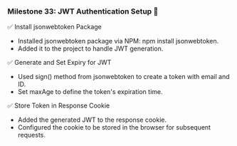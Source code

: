 ### Milestone 33: JWT Authentication Setup 🔑
✅ Install jsonwebtoken Package
- Installed jsonwebtoken package via NPM: npm install jsonwebtoken.
- Added it to the project to handle JWT generation.

✅ Generate and Set Expiry for JWT
- Used sign() method from jsonwebtoken to create a token with email and ID.
- Set maxAge to define the token's expiration time.

✅ Store Token in Response Cookie
- Added the generated JWT to the response cookie.
- Configured the cookie to be stored in the browser for subsequent requests.
